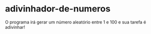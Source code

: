 # adivinhador-de-numeros
O programa irá gerar um número aleatório entre 1 e 100 e sua tarefa é adivinhar!
